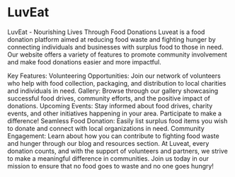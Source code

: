 # LuvEat
LuvEat - Nourishing Lives Through Food Donations
Luveat is a food donation platform aimed at reducing food waste and fighting hunger by connecting individuals and businesses with surplus food to those in need. Our website offers a variety of features to promote community involvement and make food donations easier and more impactful.

Key Features:
Volunteering Opportunities: Join our network of volunteers who help with food collection, packaging, and distribution to local charities and individuals in need.
Gallery: Browse through our gallery showcasing successful food drives, community efforts, and the positive impact of donations.
Upcoming Events: Stay informed about food drives, charity events, and other initiatives happening in your area. Participate to make a difference!
Seamless Food Donation: Easily list surplus food items you wish to donate and connect with local organizations in need.
Community Engagement: Learn about how you can contribute to fighting food waste and hunger through our blog and resources section.
At Luveat, every donation counts, and with the support of volunteers and partners, we strive to make a meaningful difference in communities. Join us today in our mission to ensure that no food goes to waste and no one goes hungry!
